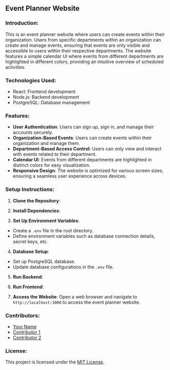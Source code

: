 ## Event Planner Website

### Introduction:
This is an event planner website where users can create events within their organization. Users from specific departments within an organization can create and manage events, ensuring that events are only visible and accessible to users within their respective departments. The website features a simple calendar UI where events from different departments are highlighted in different colors, providing an intuitive overview of scheduled activities.

### Technologies Used:
- React: Frontend development
- Node.js: Backend development
- PostgreSQL: Database management

### Features:
- **User Authentication**: Users can sign up, sign in, and manage their accounts securely.
- **Organization-Based Events**: Users can create events within their organization and manage them.
- **Department-Based Access Control**: Users can only view and interact with events related to their department.
- **Calendar UI**: Events from different departments are highlighted in distinct colors for easy visualization.
- **Responsive Design**: The website is optimized for various screen sizes, ensuring a seamless user experience across devices.

### Setup Instructions:
1. **Clone the Repository**:

2. **Install Dependencies**:


3. **Set Up Environment Variables**:
- Create a `.env` file in the root directory.
- Define environment variables such as database connection details, secret keys, etc.

4. **Database Setup**:
- Set up PostgreSQL database.
- Update database configurations in the `.env` file.

5. **Run Backend**:

6. **Run Frontend**:


7. **Access the Website**:
Open a web browser and navigate to `http://localhost:3000` to access the event planner website.

### Contributors:
- [Your Name](https://github.com/your-username)
- [Contributor 1](https://github.com/contributor1)
- [Contributor 2](https://github.com/contributor2)

### License:
This project is licensed under the [MIT License](LICENSE).
